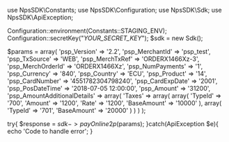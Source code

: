 use NpsSDK\Constants;
use NpsSDK\Configuration;
use NpsSDK\Sdk;
use NpsSDK\ApiException;

Configuration::environment(Constants::STAGING_ENV);
Configuration::secretKey("_YOUR_SECRET_KEY_");
$sdk = new Sdk();

$params = array(
    'psp_Version' => '2.2',
    'psp_MerchantId' => 'psp_test',
    'psp_TxSource' => 'WEB',
    'psp_MerchTxRef' => 'ORDERX1466Xz-3',
    'psp_MerchOrderId' => 'ORDERX1466Xz',
    'psp_NumPayments' => '1',
    'psp_Currency' => '840',
    'psp_Country' => 'ECU',
    'psp_Product' => '14',
    'psp_CardNumber' => '4551782304798240',
    'psp_CardExpDate' => '2001',
    'psp_PosDateTime' => '2018-07-05 12:00:00',
    'psp_Amount' => '31200',
    'psp_AmountAdditionalDetails' => array(
        'Taxes' => array(
            array(
                'TypeId' => '700',
                'Amount' => '1200',
                'Rate' => '1200',
                'BaseAmount' => '10000'
            ),
            array(
                'TypeId' => '701',
                'BaseAmount' => '20000'
            )
        )
    )
);

try{ 
    $response = $sdk->payOnline2p($params); 
}catch(ApiException $e){ 
    echo 'Code to handle error'; 
} 
